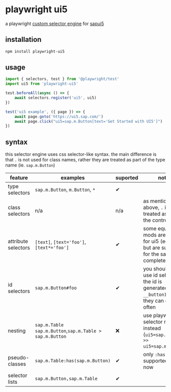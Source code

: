 # playwright ui5

a playwright [custom selector engine](https://playwright.dev/docs/extensibility#custom-selector-engines) for [sapui5](https://ui5.sap.com/)

## installation

```bash
npm install playwright-ui5
```

## usage

```ts
import { selectors, test } from '@playwright/test'
import ui5 from 'playwright-ui5'

test.beforeAll(async () => {
    await selectors.register('ui5', ui5)
})

test('ui5 example', ({ page }) => {
    await page.goto('https://ui5.sap.com/')
    await page.click("ui5=sap.m.Button[text='Get Started with UI5']")
})
```

## syntax

this selector engine uses css selector-like syntax. the main difference is that `.` is not used for class names, rather they are treated as part of the type name (ie. `sap.m.Button`)

| feature             | examples                                                | suported | notes                                                                                             |
| ------------------- | ------------------------------------------------------- | -------- | ------------------------------------------------------------------------------------------------- |
| type selectors      | `sap.m.Button`, `m.Button`, `*`                         | ✔        |
| class selectors     | n/a                                                     | n/a      | as mentioned above, `.` is treated as part of the control type                                    |
| attribute selectors | `[text]`, `[text='foo']`,`[text*='foo']`                | ✔        | some equality mods are useless for ui5 (eg. `\|=`) but are supported for the sake of completeness |
| id selectors        | `sap.m.Button#foo`                                      | ✔        | you should not use id selectors if the id is generated (eg. `__button1`) as they can change often |
| nesting             | `sap.m.Table sap.m.Button`,`sap.m.Table > sap.m.Button` | ❌       | use playwright selector nesting instead (`ui5=sap.m.Table >> ui5=sap.m.Button`)                   |
| pseudo-classes      | `sap.m.Table:has(sap.m.Button)`                         | ✔        | only `:has` is supported for now                                                                  |
| selector lists      | `sap.m.Button,sap.m.Table`                              | ✔        |
